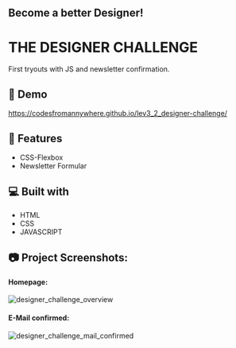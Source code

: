 ## Become a better Designer! 

# THE DESIGNER CHALLENGE

First tryouts with JS and newsletter confirmation. 
  

## 🚀 Demo
https://codesfromannywhere.github.io/lev3_2_designer-challenge/

## 🧐 Features

*   CSS-Flexbox
*   Newsletter Formular

  
## 💻 Built with

*   HTML
*   CSS
*   JAVASCRIPT


## 📷 Project Screenshots:
#### Homepage:
![designer_challenge_overview](https://github.com/codesfromannywhere/lev3_2_designer-challenge/assets/123948041/35948019-610c-41d3-ab62-3ba3e1df1559)



#### E-Mail confirmed:
![designer_challenge_mail_confirmed](https://github.com/codesfromannywhere/lev3_2_designer-challenge/assets/123948041/e7e864e5-41b5-4cc6-8e56-609a3dcc853f)


